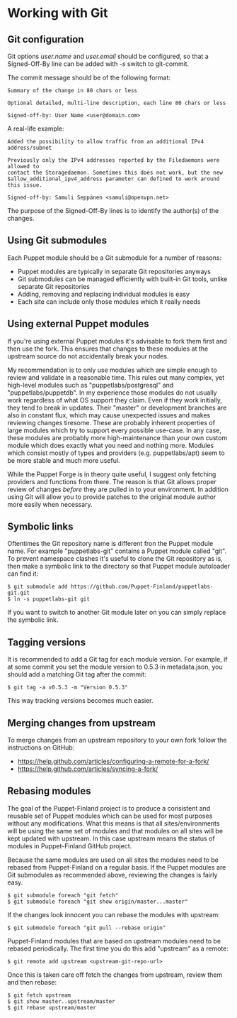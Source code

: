 Working with Git
================

Git configuration
-----------------

Git options *user.name* and *user.email* should be configured, so that a Signed-Off-By line can be added with *-s* switch to git-commit.

The commit message should be of the following format:

    Summary of the change in 80 chars or less

    Optional detailed, multi-line description, each line 80 chars or less  

    Signed-off-by: User Name <user@domain.com>

A real-life example:

    Added the possibility to allow traffic from an additional IPv4 address/subnet

    Previously only the IPv4 addresses reported by the Filedaemons were allowed to
    contact the Storagedaemon. Sometimes this does not work, but the new
    $allow_additional_ipv4_address parameter can defined to work around this issue.

    Signed-off-by: Samuli Seppänen <samuli@openvpn.net>

The purpose of the Signed-Off-By lines is to identify the author(s) of the changes.

Using Git submodules
--------------------

Each Puppet module should be a Git submodule for a number of reasons:

* Puppet modules are typically in separate Git repositories anyways
* Git submodules can be managed efficiently with built-in Git tools, unlike separate Git repositories
* Adding, removing and replacing individual modules is easy
* Each site can include only those modules which it really needs

Using external Puppet modules
-----------------------------

If you're using external Puppet modules it's advisable to fork them first and 
then use the fork. This ensures that changes to these modules at the upstream 
source do not accidentally break your nodes.

My recommendation is to only use modules which are simple enough to review and 
validate in a reasonable time. This rules out many complex, yet high-level 
modules such as "puppetlabs/postgresql" and "puppetlabs/puppetdb". In my 
experience those modules do not usually work regardless of what OS support they 
claim. Even if they work initially, they tend to break in updates. Their 
"master" or development branches are also in constant flux, which may cause 
unexpected issues and makes reviewing changes tiresome. These are probably 
inherent properties of large modules which try to support every possible 
use-case. In any case, these modules are probably more high-maintenance than 
your own custom module which does exactly what you need and nothing more. 
Modules which consist mostly of types and providers (e.g. puppetlabs/apt) seem 
to be more stable and much more useful.

While the Puppet Forge is in theory quite useful, I suggest only fetching 
providers and functions from there. The reason is that Git allows proper review 
of changes _before_ they are pulled in to your environment. In addition using 
Git will allow you to provide patches to the original module author more easily 
when necessary.

Symbolic links
--------------

Oftentimes the Git repository name is different fron the Puppet module name. For 
example "puppetlabs-git" contains a Puppet module called "git". To prevent 
namespace clashes it's useful to clone the Git repository as is, then make a 
symbolic link to the directory so that Puppet module autoloader can find it:

    $ git submodule add https://github.com/Puppet-Finland/puppetlabs-git.git
    $ ln -s puppetlabs-git git

If you want to switch to another Git module later on you can simply replace the 
symbolic link.

Tagging versions
----------------

It is recommended to add a Git tag for each module version. For example, if at 
some commit you set the module version to 0.5.3 in metadata.json, you should add 
a matching Git tag after the commit:

    $ git tag -a v0.5.3 -m "Version 0.5.3"

This way tracking versions becomes much easier.

Merging changes from upstream
-----------------------------

To merge changes from an upstream repository to your own fork follow the instructions on GitHub:

* https://help.github.com/articles/configuring-a-remote-for-a-fork/
* https://help.github.com/articles/syncing-a-fork/

Rebasing modules
----------------

The goal of the Puppet-Finland project is to produce a consistent and reusable 
set of Puppet modules which can be used for most purposes without any 
modifications. What this means is that all sites/environments will be using the 
same set of modules and that modules on all sites will be kept updated with 
upstream. In this case upstream means the status of modules in Puppet-Finland 
GitHub project.

Because the same modules are used on all sites the modules need to be rebased 
from Puppet-Finland on a regular basis. If the Puppet modules are Git submodules 
as recommended above, reviewing the changes is fairly easy.

    $ git submodule foreach "git fetch"
    $ git submodule foreach "git show origin/master...master"

If the changes look innocent you can rebase the modules with upstream:

    $ git submodule foreach "git pull --rebase origin"

Puppet-Finland modules that are based on upstream modules need to be rebased 
periodically. The first time you do this add "upstream" as a remote:

    $ git remote add upstream <upstream-git-repo-url>

Once this is taken care off fetch the changes from upstream, review them and 
then rebase:

    $ git fetch upstream
    $ git show master..upstream/master
    $ git rebase upstream/master
